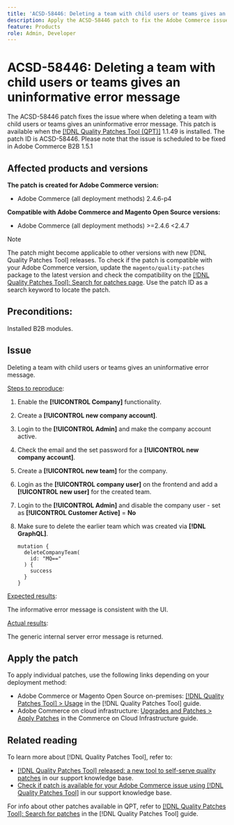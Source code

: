 ```yaml
---
title: 'ACSD-58446: Deleting a team with child users or teams gives an uninformative error message'
description: Apply the ACSD-58446 patch to fix the Adobe Commerce issue where when deleting a team with child users or teams gives an uninformative error message.
feature: Products
role: Admin, Developer
---
```

# ACSD-58446: Deleting a team with child users or teams gives an uninformative error message

The ACSD-58446 patch fixes the issue where when deleting a team with child users or teams gives an uninformative error message. This patch is available when the [[!DNL Quality Patches Tool (QPT)]](/help/announcements/adobe-commerce-announcements/magento-quality-patches-released-new-tool-to-self-serve-quality-patches.md) 1.1.49 is installed. The patch ID is ACSD-58446. Please note that the issue is scheduled to be fixed in Adobe Commerce B2B 1.5.1

## Affected products and versions

**The patch is created for Adobe Commerce version:**

* Adobe Commerce (all deployment methods) 2.4.6-p4

**Compatible with Adobe Commerce and Magento Open Source versions:**

* Adobe Commerce (all deployment methods) >=2.4.6 <2.4.7

>[!NOTE]
>
>The patch might become applicable to other versions with new [!DNL Quality Patches Tool] releases. To check if the patch is compatible with your Adobe Commerce version, update the `magento/quality-patches` package to the latest version and check the compatibility on the [[!DNL Quality Patches Tool]: Search for patches page](https://experienceleague.adobe.com/tools/commerce-quality-patches/index.html). Use the patch ID as a search keyword to locate the patch.

## Preconditions:

Installed B2B modules. 

## Issue

Deleting a team with child users or teams gives an uninformative error message.

<u>Steps to reproduce</u>:

1. Enable the **[!UICONTROL Company]** functionality.
1. Create a **[!UICONTROL new company account]**.
1. Login to the  **[!UICONTROL Admin]** and make the company account active.
1. Check the email and the set password for a  **[!UICONTROL new company account]**.
1. Create a  **[!UICONTROL new team]** for the company.
1. Login as the  **[!UICONTROL company user]** on the frontend and add a  **[!UICONTROL new user]** for the created team.
1. Login to the  **[!UICONTROL Admin]** and disable the company user - set as  **[!UICONTROL Customer Active]** = **No**
1. Make sure to delete the earlier team which was created via **[!DNL GraphQL]**.

   ```
   mutation {
     deleteCompanyTeam(
       id: "MQ=="
     ) {
       success
     }
   }
   ```

<u>Expected results</u>:

The informative error message is consistent with the UI.

<u>Actual results</u>:

The generic internal server error message is returned.

## Apply the patch

To apply individual patches, use the following links depending on your deployment method:

* Adobe Commerce or Magento Open Source on-premises: [[!DNL Quality Patches Tool] > Usage](https://experienceleague.adobe.com/docs/commerce-operations/tools/quality-patches-tool/usage.html) in the [!DNL Quality Patches Tool] guide.
* Adobe Commerce on cloud infrastructure: [Upgrades and Patches > Apply Patches](https://experienceleague.adobe.com/docs/commerce-cloud-service/user-guide/develop/upgrade/apply-patches.html) in the Commerce on Cloud Infrastructure guide.

## Related reading

To learn more about [!DNL Quality Patches Tool], refer to:

* [[!DNL Quality Patches Tool] released: a new tool to self-serve quality patches](/help/announcements/adobe-commerce-announcements/magento-quality-patches-released-new-tool-to-self-serve-quality-patches.md) in our support knowledge base.
* [Check if patch is available for your Adobe Commerce issue using [!DNL Quality Patches Tool]](/help/support-tools/patches-available-in-qpt-tool/check-patch-for-magento-issue-with-magento-quality-patches.md) in our support knowledge base.

For info about other patches available in QPT, refer to [[!DNL Quality Patches Tool]: Search for patches](https://experienceleague.adobe.com/tools/commerce-quality-patches/index.html) in the [!DNL Quality Patches Tool] guide.
